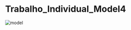 # Trabalho_Individual_Model4
![model](https://user-images.githubusercontent.com/113106798/213185767-731d2c60-8e3e-4f26-bc90-ab840f072420.png)
